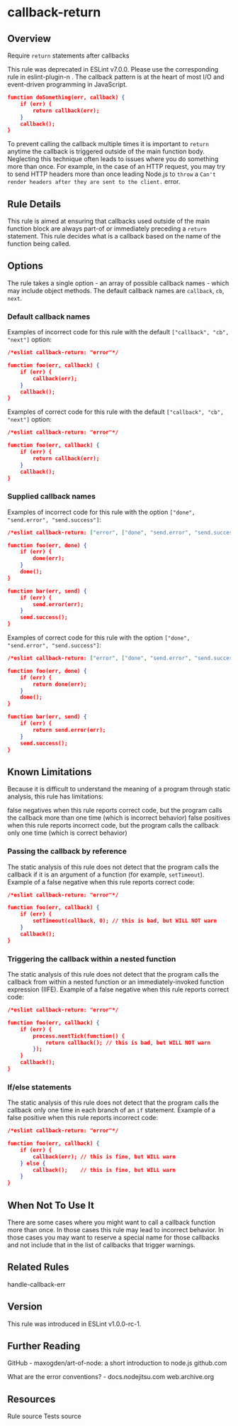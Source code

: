 
# callback-return
## Overview
Require `return` statements after callbacks



This rule was deprecated in ESLint v7.0.0. Please use the corresponding rule in eslint-plugin-n .
The callback pattern is at the heart of most I/O and event-driven programming
in JavaScript.

```json
function doSomething(err, callback) {
    if (err) {
        return callback(err);
    }
    callback();
}
```
To prevent calling the callback multiple times it is important to `return` anytime the callback is triggered outside
of the main function body. Neglecting this technique often leads to issues where you do something more than once.
For example, in the case of an HTTP request, you may try to send HTTP headers more than once leading Node.js to `throw`
a `Can't render headers after they are sent to the client.` error.
## Rule Details
This rule is aimed at ensuring that callbacks used outside of the main function block are always part-of or immediately
preceding a `return` statement. This rule decides what is a callback based on the name of the function being called.
## Options
The rule takes a single option - an array of possible callback names - which may include object methods. The default callback names are `callback`, `cb`, `next`.
### Default callback names
Examples of incorrect code for this rule with the default `["callback", "cb", "next"]` option:


```json
/*eslint callback-return: "error"*/

function foo(err, callback) {
    if (err) {
        callback(err);
    }
    callback();
}
```
Examples of correct code for this rule with the default `["callback", "cb", "next"]` option:


```json
/*eslint callback-return: "error"*/

function foo(err, callback) {
    if (err) {
        return callback(err);
    }
    callback();
}
```
### Supplied callback names
Examples of incorrect code for this rule with the option `["done", "send.error", "send.success"]`:


```json
/*eslint callback-return: ["error", ["done", "send.error", "send.success"]]*/

function foo(err, done) {
    if (err) {
        done(err);
    }
    done();
}

function bar(err, send) {
    if (err) {
        send.error(err);
    }
    send.success();
}
```
Examples of correct code for this rule with the option `["done", "send.error", "send.success"]`:


```json
/*eslint callback-return: ["error", ["done", "send.error", "send.success"]]*/

function foo(err, done) {
    if (err) {
        return done(err);
    }
    done();
}

function bar(err, send) {
    if (err) {
        return send.error(err);
    }
    send.success();
}
```
## Known Limitations
Because it is difficult to understand the meaning of a program through static analysis, this rule has limitations:

false negatives when this rule reports correct code, but the program calls the callback more than one time (which is incorrect behavior)
false positives when this rule reports incorrect code, but the program calls the callback only one time (which is correct behavior)

### Passing the callback by reference
The static analysis of this rule does not detect that the program calls the callback if it is an argument of a function (for example,  `setTimeout`).
Example of a false negative when this rule reports correct code:

```json
/*eslint callback-return: "error"*/

function foo(err, callback) {
    if (err) {
        setTimeout(callback, 0); // this is bad, but WILL NOT warn
    }
    callback();
}
```
### Triggering the callback within a nested function
The static analysis of this rule does not detect that the program calls the callback from within a nested function or an immediately-invoked function expression (IIFE).
Example of a false negative when this rule reports correct code:

```json
/*eslint callback-return: "error"*/

function foo(err, callback) {
    if (err) {
        process.nextTick(function() {
            return callback(); // this is bad, but WILL NOT warn
        });
    }
    callback();
}
```
### If/else statements
The static analysis of this rule does not detect that the program calls the callback only one time in each branch of an `if` statement.
Example of a false positive when this rule reports incorrect code:

```json
/*eslint callback-return: "error"*/

function foo(err, callback) {
    if (err) {
        callback(err); // this is fine, but WILL warn
    } else {
        callback();    // this is fine, but WILL warn
    }
}
```
## When Not To Use It
There are some cases where you might want to call a callback function more than once. In those cases this rule
may lead to incorrect behavior. In those cases you may want to reserve a special name for those callbacks and
not include that in the list of callbacks that trigger warnings.
## Related Rules


handle-callback-err 


## Version
This rule was introduced in ESLint v1.0.0-rc-1.
## Further Reading





GitHub - maxogden/art-of-node: a short introduction to node.js 
 github.com










What are the error conventions? - docs.nodejitsu.com 
 web.archive.org





## Resources

Rule source 
Tests source 

